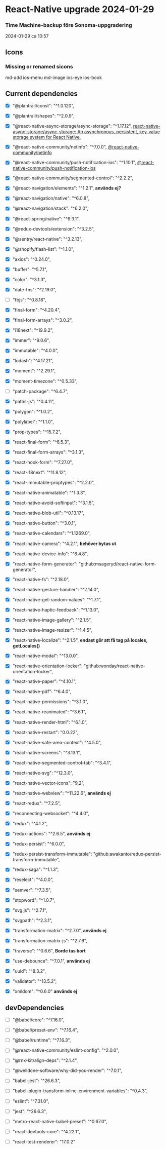 # React-Native upgrade 2024-01-29

### Time Machine-backup före Sonoma-uppgradering
2024-01-29 ca 10:57

## Icons
### Missing or renamed sicons
md-add
ios-menu
md-image
ios-eye
ios-book

## Current dependencies
- [x] "@plantrail/const": "^1.0.120",
- [x] "@plantrail/shapes": "^2.0.9",
- [x] "@react-native-async-storage/async-storage": "^1.17.12",
  [react-native-async-storage/async-storage: An asynchronous, persistent, key-value storage system for React Native.](https://github.com/react-native-async-storage/async-storage)
- [x] "@react-native-community/netinfo": "^7.0.0",
  [@react-native-community/netinfo](https://www.npmjs.com/package/@react-native-community/netinfo)
- [x] "@react-native-community/push-notification-ios": "^1.10.1",
  [@react-native-community/push-notification-ios](https://www.npmjs.com/package/@react-native-community/push-notification-ios)
- [x] "@react-native-community/segmented-control": "^2.2.2",
- [x] "@react-navigation/elements": "^1.2.1", **används ej?**
- [x] "@react-navigation/native": "^6.0.8",
- [x] "@react-navigation/stack": "^6.2.0",
- [x] "@react-spring/native": "^9.3.1",
- [x] "@redux-devtools/extension": "^3.2.5",
- [x] "@sentry/react-native": "^3.2.13",
- [x] "@shopify/flash-list": "^1.1.0",
- [x] "axios": "^0.24.0",
- [x] "buffer": "^5.7.1",
- [x] "color": "^3.1.3",
- [x] "date-fns": "^2.19.0",
- [ ] "fbjs": "^0.8.18",
- [x] "final-form": "^4.20.4",
- [x] "final-form-arrays": "^3.0.2",
- [x] "i18next": "^19.9.2",
- [x] "immer": "^9.0.6",
- [x] "immutable": "^4.0.0",
- [x] "lodash": "^4.17.21",
- [x] "moment": "^2.29.1",
- [x] "moment-timezone": "^0.5.33",
- [ ] "patch-package": "^6.4.7",
- [x] "paths-js": "^0.4.11",
- [x] "polygon": "^1.0.2",
- [x] "polylabel": "^1.1.0",
- [x] "prop-types": "^15.7.2",
- [x] "react-final-form": "^6.5.3",
- [x] "react-final-form-arrays": "^3.1.3",
- [x] "react-hook-form": "^7.27.0",
- [x] "react-i18next": "^11.8.12",
- [x] "react-immutable-proptypes": "^2.2.0",
- [x] "react-native-animatable": "^1.3.3",
- [x] "react-native-avoid-softinput": "^3.1.5",
- [x] "react-native-blob-util": "^0.13.17",
- [x] "react-native-button": "^3.0.1",
- [x] "react-native-calendars": "^1.1269.0",
- [x] "react-native-camera": "^4.2.1", **behöver bytas ut**
- [x] "react-native-device-info": "^8.4.8",
- [x] "react-native-form-generator": "github:msageryd/react-native-form-generator",
- [x] "react-native-fs": "^2.18.0",
- [x] "react-native-gesture-handler": "^2.14.0",
- [x] "react-native-get-random-values": "^1.7.1", 
- [x] "react-native-haptic-feedback": "^1.13.0",
- [x] "react-native-image-gallery": "^2.1.5",
- [x] "react-native-image-resizer": "^1.4.5",
- [x] "react-native-localize": "^2.1.5", **endast gör att få tag på locales, getLocales()**
- [x] "react-native-modal": "^13.0.0",
- [x] "react-native-orientation-locker": "github:wonday/react-native-orientation-locker",
- [x] "react-native-paper": "^4.10.1",
- [x] "react-native-pdf": "^6.4.0",
- [x] "react-native-permissions": "^3.1.0",
- [x] "react-native-reanimated": "^3.6.1",
- [x] "react-native-render-html": "^6.1.0",
- [x] "react-native-restart": "0.0.22",
- [x] "react-native-safe-area-context": "^4.5.0",
- [x] "react-native-screens": "^3.13.1",
- [x] "react-native-segmented-control-tab": "^3.4.1",
- [x] "react-native-svg": "^12.3.0",
- [x] "react-native-vector-icons": "9.2",
- [x] "react-native-webview": "^11.22.6", **används ej**
- [x] "react-redux": "^7.2.5",
- [x] "reconnecting-websocket": "^4.4.0",
- [x] "redux": "^4.1.2",
- [x] "redux-actions": "^2.6.5", **används ej**
- [x] "redux-persist": "^6.0.0",
- [x] "redux-persist-transform-immutable": "github:awakanto/redux-persist-transform-immutable",
- [x] "redux-saga": "^1.1.3",
- [x] "reselect": "^4.0.0",
- [x] "semver": "^7.3.5",
- [x] "stopword": "^1.0.7",
- [x] "svg.js": "^2.7.1",
- [x] "svgpath": "^2.3.1",
- [x] "transformation-matrix": "^2.7.0", **används ej**
- [x] "transformation-matrix-js": "^2.7.6",
- [x] "traverse": "^0.6.6", **Borde tas bort**
- [x] "use-debounce": "^7.0.1", **används ej**
- [x] "uuid": "^8.3.2",
- [x] "validator": "^13.5.2",
- [x] "xmldom": "^0.6.0" **används ej**


## devDependencies
- [ ] "@babel/core": "^7.16.0",
- [ ] "@babel/preset-env": "^7.16.4",
- [ ] "@babel/runtime": "^7.16.3",
- [ ] "@react-native-community/eslint-config": "^2.0.0",
- [ ] "@rnx-kit/align-deps": "^2.1.4",
- [ ] "@welldone-software/why-did-you-render": "^7.0.1",
- [ ] "babel-jest": "^26.6.3",
- [ ] "babel-plugin-transform-inline-environment-variables": "^0.4.3",
- [ ] "eslint": "^7.31.0",
- [ ] "jest": "^26.6.3",
- [ ] "metro-react-native-babel-preset": "^0.67.0",
- [ ] "react-devtools-core": "^4.22.1",
- [ ] "react-test-renderer": "17.0.2"

